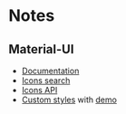# Notes

## Material-UI

- [Documentation](https://material-ui.com)
- [Icons search](https://material-ui.com/components/material-icons)
- [Icons API](https://material-ui.com/api/icon/)
- [Custom styles](https://material-ui.com/styles/basics/) with [demo](https://codesandbox.io/s/xe0np)
